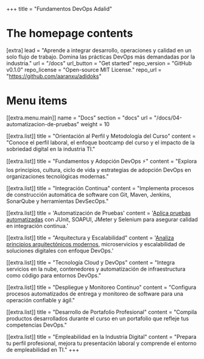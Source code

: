 +++
title = "Fundamentos DevOps Adalid" 


# The homepage contents
[extra]
lead = "Aprende a integrar desarrollo, operaciones y calidad en un solo flujo de trabajo. Domina las prácticas DevOps más demandadas por la industria."
url = "/docs"
url_button = "Get started"
repo_version = "GitHub v0.1.0"
repo_license = "Open-source MIT License."
repo_url = "https://github.com/aaranxu/adidoks"

# Menu items
[[extra.menu.main]]
name = "Docs"
section = "docs"
url = "/docs/04-automatizacion-de-pruebas"
weight = 10

[[extra.list]]
title = "Orientación al Perfil y Metodología del Curso"
content = "Conoce el perfil laboral, el enfoque bootcamp del curso y el impacto de la sobriedad digital en la industria TI."



[[extra.list]]
title = "Fundamentos y Adopción DevOps ⚡️"
content = "Explora los principios, cultura, ciclo de vida y estrategias de adopción DevOps en organizaciones tecnológicas modernas."

[[extra.list]]
title = "Integración Continua"
content = "Implementa procesos de construcción automática de software con Git, Maven, Jenkins, SonarQube y herramientas DevSecOps."


[[extra.list]]
title = 'Automatización de Pruebas'
content = '<a href="./docs/04-automatizacion-de-pruebas">Aplica pruebas automatizadas</a> con JUnit, SOAPUI, JMeter y Selenium para asegurar calidad en integración continua.'


[[extra.list]]
title = "Arquitectura y Escalabilidad"
content = '<a href="./docs/05-arquitectura-y-escalabilidad">Analiza principios arquitectónicos modernos</a>, microservicios y escalabilidad de soluciones digitales con enfoque DevOps.'


[[extra.list]]
title = "Tecnología Cloud y DevOps"
content = "Integra servicios en la nube, contenedores y automatización de infraestructura como código para entornos DevOps."


[[extra.list]]
title = "Despliegue y Monitoreo Continuo"
content = "Configura procesos automatizados de entrega y monitoreo de software para una operación confiable y ágil."


[[extra.list]]
title = "Desarrollo de Portafolio Profesional"
content = "Compila productos desarrollados durante el curso en un portafolio que refleje tus competencias DevOps."


[[extra.list]]
title = "Empleabilidad en la Industria Digital"
content = "Prepara tu perfil profesional, mejora tu presentación laboral y comprende el entorno de empleabilidad en TI."
+++
